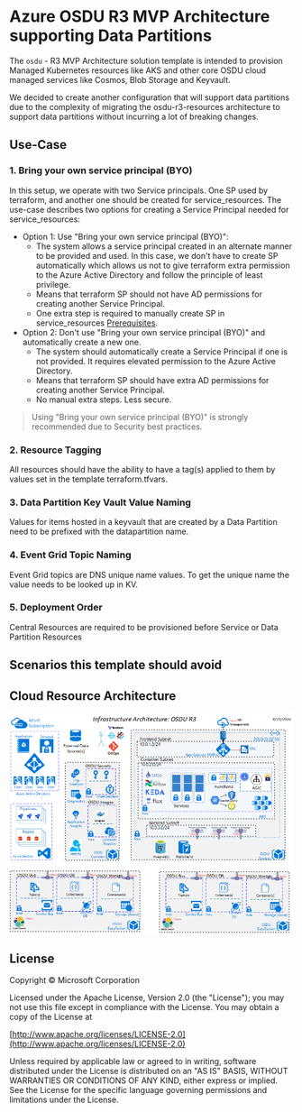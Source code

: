 # Azure OSDU R3 MVP Architecture supporting Data Partitions

The `osdu` - R3 MVP Architecture solution template is intended to provision Managed Kubernetes resources like AKS and other core OSDU cloud managed services like Cosmos, Blob Storage and Keyvault. 

We decided to create another configuration that will support data partitions due to the complexity of migrating the osdu-r3-resources architecture to support data partitions without incurring a lot of breaking changes.

## Use-Case

### 1. Bring your own service principal (BYO)
In this setup, we operate with two Service principals. One SP used by terraform, and another one should be created for service_resources.
The use-case describes two options for creating a Service Principal needed for service_resources:
- Option 1: Use "Bring your own service principal (BYO)":
    - The system allows a service principal created in an alternate manner to be provided and used. In this case, we don't have to create SP automatically which allows us not to give terraform extra permission to the Azure Active Directory and follow the principle of least privilege.
    - Means that terraform SP should not have AD permissions for creating another Service Principal.
    - One extra step is required to manually create SP in service_resources [Prerequisites](./service_resources/README.md#__PreRequisites__).
- Option 2: Don't use "Bring your own service principal (BYO)" and automatically create a new one.
    - The system should automatically create a Service Principal if one is not provided. It requires elevated permission to the Azure Active Directory.
    - Means that terraform SP should have extra AD permissions for creating another Service Principal.
    - No manual extra steps. Less secure.
> Using "Bring your own service principal (BYO)" is strongly recommended due to Security best practices.


### 2. Resource Tagging
All resources should have the ability to have a tag(s) applied to them by values set in the template terraform.tfvars.


### 3. Data Partition Key Vault Value Naming
Values for items hosted in a keyvault that are created by a Data Partition need to be prefixed with the datapartition name.


### 4. Event Grid Topic Naming
Event Grid topics are DNS unique name values.  To get the unique name the value needs to be looked up in KV.


### 5. Deployment Order
Central Resources are required to be provisioned before Service or Data Partition Resources


## Scenarios this template should avoid




## Cloud Resource Architecture

![Architecture](./docs/images/architecture.png "Architecture")




## License

Copyright © Microsoft Corporation

Licensed under the Apache License, Version 2.0 (the "License");
you may not use this file except in compliance with the License.
You may obtain a copy of the License at

[http://www.apache.org/licenses/LICENSE-2.0](http://www.apache.org/licenses/LICENSE-2.0)

Unless required by applicable law or agreed to in writing, software
distributed under the License is distributed on an "AS IS" BASIS,
WITHOUT WARRANTIES OR CONDITIONS OF ANY KIND, either express or implied.
See the License for the specific language governing permissions and
limitations under the License.
